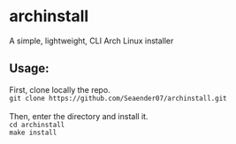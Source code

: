 # archinstall
A simple, lightweight, CLI Arch Linux installer


<h2>Usage:</h2>
First, clone locally the repo.<br>
<code>git clone https://github.com/Seaender07/archinstall.git</code><br>
<br>
Then, enter the directory and install it.<br>
<code>cd archinstall</code><br>
<code>make install</code>
